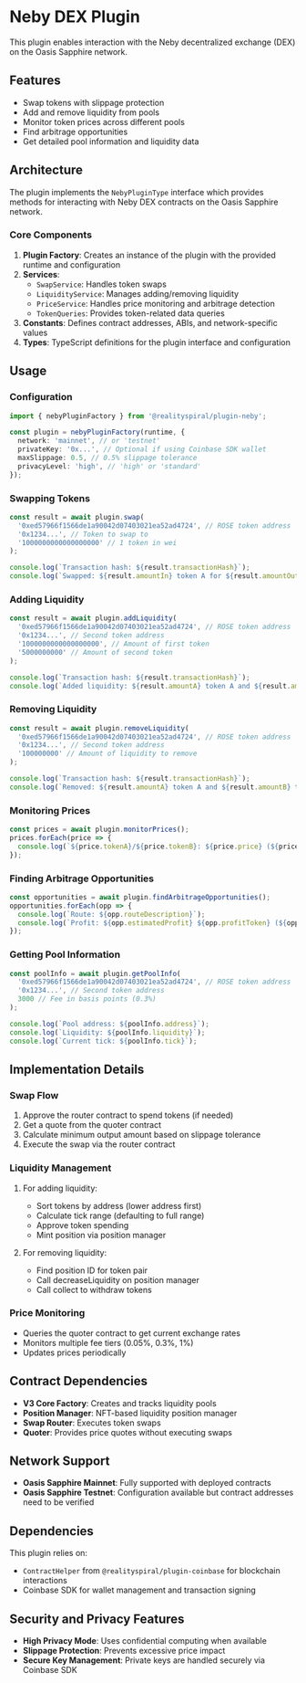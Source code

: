 # Neby DEX Plugin

This plugin enables interaction with the Neby decentralized exchange (DEX) on the Oasis Sapphire network.

## Features

- Swap tokens with slippage protection
- Add and remove liquidity from pools
- Monitor token prices across different pools
- Find arbitrage opportunities
- Get detailed pool information and liquidity data

## Architecture

The plugin implements the `NebyPluginType` interface which provides methods for interacting with Neby DEX contracts on the Oasis Sapphire network.

### Core Components

1. **Plugin Factory**: Creates an instance of the plugin with the provided runtime and configuration
2. **Services**:
   - `SwapService`: Handles token swaps
   - `LiquidityService`: Manages adding/removing liquidity
   - `PriceService`: Handles price monitoring and arbitrage detection
   - `TokenQueries`: Provides token-related data queries
3. **Constants**: Defines contract addresses, ABIs, and network-specific values
4. **Types**: TypeScript definitions for the plugin interface and configuration

## Usage

### Configuration

```typescript
import { nebyPluginFactory } from '@realityspiral/plugin-neby';

const plugin = nebyPluginFactory(runtime, {
  network: 'mainnet', // or 'testnet'
  privateKey: '0x...', // Optional if using Coinbase SDK wallet
  maxSlippage: 0.5, // 0.5% slippage tolerance
  privacyLevel: 'high', // 'high' or 'standard'
});
```

### Swapping Tokens

```typescript
const result = await plugin.swap(
  '0xed57966f1566de1a90042d07403021ea52ad4724', // ROSE token address
  '0x1234...', // Token to swap to
  '1000000000000000000' // 1 token in wei
);

console.log(`Transaction hash: ${result.transactionHash}`);
console.log(`Swapped: ${result.amountIn} token A for ${result.amountOut} token B`);
```

### Adding Liquidity

```typescript
const result = await plugin.addLiquidity(
  '0xed57966f1566de1a90042d07403021ea52ad4724', // ROSE token address
  '0x1234...', // Second token address
  '1000000000000000000', // Amount of first token
  '5000000000' // Amount of second token
);

console.log(`Transaction hash: ${result.transactionHash}`);
console.log(`Added liquidity: ${result.amountA} token A and ${result.amountB} token B`);
```

### Removing Liquidity

```typescript
const result = await plugin.removeLiquidity(
  '0xed57966f1566de1a90042d07403021ea52ad4724', // ROSE token address
  '0x1234...', // Second token address
  '100000000' // Amount of liquidity to remove
);

console.log(`Transaction hash: ${result.transactionHash}`);
console.log(`Removed: ${result.amountA} token A and ${result.amountB} token B`);
```

### Monitoring Prices

```typescript
const prices = await plugin.monitorPrices();
prices.forEach(price => {
  console.log(`${price.tokenA}/${price.tokenB}: ${price.price} (${price.updatedAt})`);
});
```

### Finding Arbitrage Opportunities

```typescript
const opportunities = await plugin.findArbitrageOpportunities();
opportunities.forEach(opp => {
  console.log(`Route: ${opp.routeDescription}`);
  console.log(`Profit: ${opp.estimatedProfit} ${opp.profitToken} (${opp.confidence} confidence)`);
});
```

### Getting Pool Information

```typescript
const poolInfo = await plugin.getPoolInfo(
  '0xed57966f1566de1a90042d07403021ea52ad4724', // ROSE token address
  '0x1234...', // Second token address
  3000 // Fee in basis points (0.3%)
);

console.log(`Pool address: ${poolInfo.address}`);
console.log(`Liquidity: ${poolInfo.liquidity}`);
console.log(`Current tick: ${poolInfo.tick}`);
```

## Implementation Details

### Swap Flow

1. Approve the router contract to spend tokens (if needed)
2. Get a quote from the quoter contract
3. Calculate minimum output amount based on slippage tolerance
4. Execute the swap via the router contract

### Liquidity Management

1. For adding liquidity:
   - Sort tokens by address (lower address first)
   - Calculate tick range (defaulting to full range)
   - Approve token spending
   - Mint position via position manager

2. For removing liquidity:
   - Find position ID for token pair
   - Call decreaseLiquidity on position manager
   - Call collect to withdraw tokens

### Price Monitoring

- Queries the quoter contract to get current exchange rates
- Monitors multiple fee tiers (0.05%, 0.3%, 1%)
- Updates prices periodically

## Contract Dependencies

- **V3 Core Factory**: Creates and tracks liquidity pools
- **Position Manager**: NFT-based liquidity position manager
- **Swap Router**: Executes token swaps
- **Quoter**: Provides price quotes without executing swaps

## Network Support

- **Oasis Sapphire Mainnet**: Fully supported with deployed contracts
- **Oasis Sapphire Testnet**: Configuration available but contract addresses need to be verified

## Dependencies

This plugin relies on:
- `ContractHelper` from `@realityspiral/plugin-coinbase` for blockchain interactions
- Coinbase SDK for wallet management and transaction signing

## Security and Privacy Features

- **High Privacy Mode**: Uses confidential computing when available
- **Slippage Protection**: Prevents excessive price impact
- **Secure Key Management**: Private keys are handled securely via Coinbase SDK 
